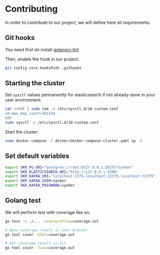 # Contributing

In order to contribute to our project, we will define here all requirements.

## Git hooks

You need first do install [golangci-lint](https://golangci-lint.run/usage/install/)

Then, enable the hook in our project:
```bash
git config core.hooksPath .githooks
```

## Starting the cluster

Set `sysctl` values permanently for elasticsearch if not already done in your user environment:
```bash
cat <<EOF | sudo tee -a /etc/sysctl.d/10-custom.conf
vm.max_map_count=262144
EOF
sudo sysctl -p /etc/sysctl.d/10-custom.conf
```
Start the cluster:
```bash
sudo docker-compose -f docker/docker-compose-cluster.yaml up -d
```

## Set default variables

```bash
export SKR_PG_URI="postgres://root:@127.0.0.1:26257/synker"
export SKR_ELASTICSEARCH_URI="http://127.0.0.1:9200"
export SKR_KAFKA_URI="localhost:2379,localhost:22379,localhost:32379"
export SKR_KAFKA_USER=synker
export SKR_KAFKA_PASSWORD=synker
```

## Golang test

We will perform test with coverage like so:
```bash
go test -v ./... -coverprofile=coverage.out

# Open coverage result in your browser
go tool cover -html=coverage.out

# Get coverage result in CLI
go tool cover -func=coverage.out
```
